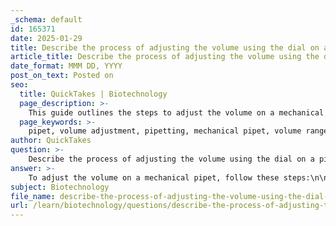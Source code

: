 ```yaml
---
_schema: default
id: 165371
date: 2025-01-29
title: Describe the process of adjusting the volume using the dial on a pipet.
article_title: Describe the process of adjusting the volume using the dial on a pipet.
date_format: MMM DD, YYYY
post_on_text: Posted on
seo:
  title: QuickTakes | Biotechnology
  page_description: >-
    This guide outlines the steps to adjust the volume on a mechanical pipet using the volume adjustment dial, emphasizing the importance of choosing the correct pipet and ensuring measurement accuracy.
  page_keywords: >-
    pipet, volume adjustment, pipetting, mechanical pipet, volume range, pipet dial, liquid measurement, pipet calibration, accuracy in pipetting, laboratory tools
author: QuickTakes
question: >-
    Describe the process of adjusting the volume using the dial on a pipet.
answer: >-
    To adjust the volume on a mechanical pipet, follow these steps:\n\n1. **Select the Appropriate Pipet**: Ensure you have chosen the correct pipet for the volume you need to measure. For example, a P1000 pipet is suitable for volumes ranging from 100 to 1000 microliters.\n\n2. **Locate the Volume Adjustment Dial**: The volume adjustment dial is typically located on the top of the pipet handle. This dial allows you to set the desired volume.\n\n3. **Adjust the Volume**: Turn the volume adjustment dial until the display reads the desired volume. For instance, if you want to set a P1000 pipet to 1000 microliters, you would turn the dial until it shows "1000". Be careful to stay within the pipet's specified volume range to avoid damaging the instrument or affecting its accuracy.\n\n4. **Check the Setting**: After adjusting, double-check the reading on the dial to ensure it accurately reflects the volume you intend to use.\n\n5. **Prepare for Pipetting**: Once the volume is set, you can proceed to attach a suitable pipet tip, draw up the liquid, and dispense it as needed.\n\nIt is crucial to use the smallest pipet that can accommodate your required volume for optimal accuracy. For example, if you need to measure 20 microliters, using a P20 pipet would provide better accuracy than using a P200 pipet. Always ensure that the pipet is calibrated and functioning correctly before use to maintain precision in your measurements.
subject: Biotechnology
file_name: describe-the-process-of-adjusting-the-volume-using-the-dial-on-a-pipet.md
url: /learn/biotechnology/questions/describe-the-process-of-adjusting-the-volume-using-the-dial-on-a-pipet
---
```


&nbsp;